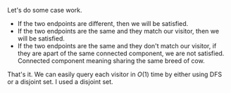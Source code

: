 Let's do some case work.

- If the two endpoints are different, then we will be satisfied.
- If the two endpoints are the same and they match our visitor, then we will be satisfied.
- If the two endpoints are the same and they don't match our visitor, if they are apart of the same connected component, we are not satisfied.
  Connected component meaning sharing the same breed of cow.

That's it.
We can easily query each visitor in $O(1)$ time by either using DFS or a disjoint set.
I used a disjoint set.
